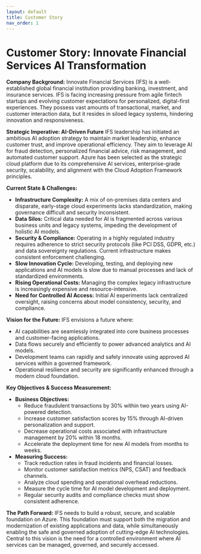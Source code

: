 ```yaml
---
layout: default
title: Customer Story
nav_order: 1
---
```


# Customer Story: Innovate Financial Services AI Transformation

**Company Background:**
Innovate Financial Services (IFS) is a well-established global financial institution providing banking, investment, and insurance services. IFS is facing increasing pressure from agile fintech startups and evolving customer expectations for personalized, digital-first experiences. They possess vast amounts of transactional, market, and customer interaction data, but it resides in siloed legacy systems, hindering innovation and responsiveness.

**Strategic Imperative: AI-Driven Future**
IFS leadership has initiated an ambitious AI adoption strategy to maintain market leadership, enhance customer trust, and improve operational efficiency. They aim to leverage AI for fraud detection, personalized financial advice, risk management, and automated customer support. Azure has been selected as the strategic cloud platform due to its comprehensive AI services, enterprise-grade security, scalability, and alignment with the Cloud Adoption Framework principles.

**Current State & Challenges:**
* **Infrastructure Complexity:** A mix of on-premises data centers and disparate, early-stage cloud experiments lacks standardization, making governance difficult and security inconsistent.
* **Data Silos:** Critical data needed for AI is fragmented across various business units and legacy systems, impeding the development of holistic AI models.
* **Security & Compliance:** Operating in a highly regulated industry requires adherence to strict security protocols (like PCI DSS, GDPR, etc.) and data sovereignty regulations. Current infrastructure makes consistent enforcement challenging.
* **Slow Innovation Cycle:** Developing, testing, and deploying new applications and AI models is slow due to manual processes and lack of standardized environments.
* **Rising Operational Costs:** Managing the complex legacy infrastructure is increasingly expensive and resource-intensive.
* **Need for Controlled AI Access:** Initial AI experiments lack centralized oversight, raising concerns about model consistency, security, and compliance.

**Vision for the Future:**
IFS envisions a future where:
* AI capabilities are seamlessly integrated into core business processes and customer-facing applications.
* Data flows securely and efficiently to power advanced analytics and AI models.
* Development teams can rapidly and safely innovate using approved AI services within a governed framework.
* Operational resilience and security are significantly enhanced through a modern cloud foundation.

**Key Objectives & Success Measurement:**

* **Business Objectives:**
    * Reduce fraudulent transactions by 30% within two years using AI-powered detection.
    * Increase customer satisfaction scores by 15% through AI-driven personalization and support.
    * Decrease operational costs associated with infrastructure management by 20% within 18 months.
    * Accelerate the deployment time for new AI models from months to weeks.
* **Measuring Success:**
    * Track reduction rates in fraud incidents and financial losses.
    * Monitor customer satisfaction metrics (NPS, CSAT) and feedback channels.
    * Analyze cloud spending and operational overhead reductions.
    * Measure the cycle time for AI model development and deployment.
    * Regular security audits and compliance checks must show consistent adherence.

**The Path Forward:**
IFS needs to build a robust, secure, and scalable foundation on Azure. This foundation must support both the migration and modernization of existing applications and data, while simultaneously enabling the safe and governed adoption of cutting-edge AI technologies. Central to this vision is the need for a controlled environment where AI services can be managed, governed, and securely accessed.